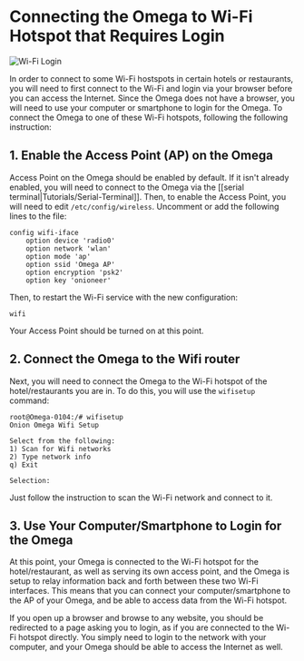 # Connecting the Omega to Wi-Fi Hotspot that Requires Login

![Wi-Fi Login](//i.imgur.com/mXdTw10.jpg)

In order to connect to some Wi-Fi hostspots in certain hotels or restaurants, you will need to first connect to the Wi-Fi and login via your browser before you can access the Internet. Since the Omega does not have a browser, you will need to use your computer or smartphone to login for the Omega. To connect the Omega to one of these Wi-Fi hotspots, following the following instruction:

## 1. Enable the Access Point (AP) on the Omega

Access Point on the Omega should be enabled by default. If it isn't already enabled, you will need to connect to the Omega via the [[serial terminal|Tutorials/Serial-Terminal]]. Then, to enable the Access Point, you will need to edit `/etc/config/wireless`. Uncomment or add the following lines to the file:

```
config wifi-iface
	option device 'radio0'
	option network 'wlan'
	option mode 'ap'
	option ssid 'Omega AP'
	option encryption 'psk2'
	option key 'onioneer'
```

Then, to restart the Wi-Fi service with the new configuration:

```
wifi
```

Your Access Point should be turned on at this point.

## 2. Connect the Omega to the Wifi router

Next, you will need to connect the Omega to the Wi-Fi hotspot of the hotel/restaurants you are in. To do this, you will use the `wifisetup` command:

```
root@Omega-0104:/# wifisetup
Onion Omega Wifi Setup

Select from the following:
1) Scan for Wifi networks
2) Type network info
q) Exit

Selection:
```

Just follow the instruction to scan the Wi-Fi network and connect to it.

## 3. Use Your Computer/Smartphone to Login for the Omega

At this point, your Omega is connected to the Wi-Fi hotspot for the hotel/restaurant, as well as serving its own access point, and the Omega is setup to relay information back and forth between these two Wi-Fi interfaces. This means that you can connect your computer/smartphone to the AP of your Omega, and be able to access data from the Wi-Fi hotspot.

If you open up a browser and browse to any website, you should be redirected to a page asking you to login, as if you are connected to the Wi-Fi hotspot directly. You simply need to login to the network with your computer, and your Omega should be able to access the Internet as well.